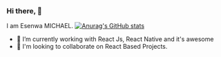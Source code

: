 ### Hi there, 👋
I am Esenwa MICHAEL.
[![Anurag's GitHub stats](https://github-readme-stats.vercel.app/api?username=kcmikee&count_private=true)](https://github.com/anuraghazra/github-readme-stats)
<!--
**kcmikee/kcmikee** is a ✨ _special_ ✨ repository because its `README.md` (this file) appears on your GitHub profile.

Here are some ideas to get you started:

- 🔭 I’m currently working on ...
- 🌱 I’m currently learning ...
- 👯 I’m looking to collaborate on ...
- 🤔 I’m looking for help with ...
- 💬 Ask me about ...
- 📫 How to reach me: ...
- 😄 Pronouns: ...
- ⚡ Fun fact: ...
-->
- 🔭 I’m currently working with React Js, React Native and it's awesome
- 🤔 I'm looking to collaborate on React Based Projects.
